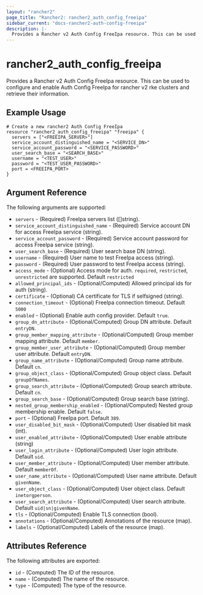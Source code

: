 ```yaml
---
layout: "rancher2"
page_title: "Rancher2: rancher2_auth_config_freeipa"
sidebar_current: "docs-rancher2-auth-config-freeipa"
description: |-
  Provides a Rancher v2 Auth Config FreeIpa resource. This can be used to configure and enable Auth Config FreeIpa for rancher v2 rke clusters and retrieve their information.
---
```


# rancher2\_auth\_config\_freeipa

Provides a Rancher v2 Auth Config FreeIpa resource. This can be used to configure and enable Auth Config FreeIpa for rancher v2 rke clusters and retrieve their information.

## Example Usage

```hcl
# Create a new rancher2 Auth Config FreeIpa
resource "rancher2_auth_config_freeipa" "freeipa" {
  servers = ["<FREEIPA_SERVER>"]
  service_account_distinguished_name = "<SERVICE_DN>"
  service_account_password = "<SERVICE_PASSWORD>"
  user_search_base = "<SEARCH_BASE>"
  username = "<TEST_USER>"
  password = "<TEST_USER_PASSWORD>"
  port = <FREEIPA_PORT>
}
```

## Argument Reference

The following arguments are supported:

* `servers` - (Required) FreeIpa servers list ([]string).
* `service_account_distinguished_name` - (Required) Service account DN for access FreeIpa service (string).
* `service_account_password` - (Required) Service account password for access FreeIpa service (string).
* `user_search_base` - (Required) User search base DN (string).
* `username` - (Required) User name to test FreeIpa access (string).
* `password` - (Required) User password to test FreeIpa access (string).
* `access_mode` - (Optional) Access mode for auth. `required`, `restricted`, `unrestricted` are supported. Default `restricted`
* `allowed_principal_ids` - (Optional/Computed) Allowed principal ids for auth (string).
* `certificate` - (Optional) CA certificate for TLS if selfsigned (string).
* `connection_timeout` - (Optional) FreeIpa connection timeout. Default `5000`
* `enabled` - (Optional) Enable auth config provider. Default `true`.
* `group_dn_attribute` - (Optional/Computed) Group DN attribute. Default `entryDN`.
* `group_member_mapping_attribute` - (Optional/Computed) Group member mapping attribute. Default `member`.
* `group_member_user_attribute` - (Optional/Computed) Group member user attribute. Default `entryDN`.
* `group_name_attribute` - (Optional/Computed) Group name attribute. Default `cn`.
* `group_object_class` - (Optional/Computed) Group object class. Default `groupOfNames`.
* `group_search_attribute` - (Optional/Computed) Group search attribute. Default `cn`.
* `group_search_base` - (Optional/Computed) Group search base (string).
* `nested_group_membership_enabled` - (Optional/Computed) Nested group membership enable. Default `false`.
* `port` - (Optional) FreeIpa port. Default `389`.
* `user_disabled_bit_mask` - (Optional/Computed) User disabled bit mask (int).
* `user_enabled_attribute` - (Optional/Computed) User enable attribute (string)
* `user_login_attribute` - (Optional/Computed) User login attribute. Default `uid`.
* `user_member_attribute` - (Optional/Computed) User member attribute. Default `memberOf`.
* `user_name_attribute` - (Optional/Computed) User name attribute. Default `givenName`.
* `user_object_class` - (Optional/Computed) User object class. Default `inetorgperson`.
* `user_search_attribute` - (Optional/Computed) User search attribute. Default `uid|sn|givenName`.
* `tls` - (Optional/Computed) Enable TLS connection (bool).
* `annotations` - (Optional/Computed) Annotations of the resource (map).
* `labels` - (Optional/Computed) Labels of the resource (map).
                

## Attributes Reference

The following attributes are exported:

* `id` - (Computed) The ID of the resource.
* `name` - (Computed) The name of the resource.
* `type` - (Computed) The type of the resource.


